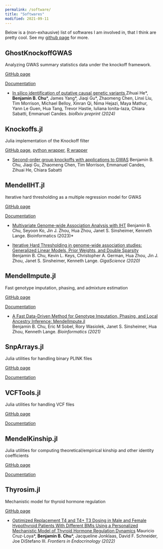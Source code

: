 ```yaml
---
permalink: /software/
title: "Softwares"
modified: 2021-09-11
---
```


Below is a (non-exhausive) list of softwares I am involved in, that I think are pretty cool. See my [github page](https://github.com/biona001) for more. 

## GhostKnockoffGWAS

Analyzing GWAS summary statistics data under the knockoff framework. 

[GitHub page](https://github.com/biona001/Knockoffs.jl)

[Documentation](https://openmendel.github.io/MendelIHT.jl/latest/)

+ [In silico identification of putative causal genetic variants
](https://www.biorxiv.org/content/10.1101/2024.02.28.582621v1.abstract)
Zihuai He\*, **Benjamin B. Chu**\*, James Yang\*, Jiaqi Gu\*, Zhaomeng Chen, Linxi Liu, Tim Morrison, Michael Belloy, Xinran Qi, Nima Hejazi, Maya Mathur, Yann Le Guen, Hua Tang, Trevor Hastie, Iuliana Ionita-Iaza, Chiara Sabatti, Emmanuel Candes. *bioRxiv preprint (2024)*

## Knockoffs.jl

Julia implementation of the Knockoff filter

[GitHub page](https://github.com/biona001/Knockoffs.jl), 
[python wrapper](https://github.com/biona001/knockoffspy), 
[R wrapper](https://github.com/biona001/knockoffsr)

+ [Second-order group knockoffs with applications to GWAS](https://arxiv.org/abs/2310.15069)
Benjamin B. Chu, Jiaqi Gu, Zhaomeng Chen, Tim Morrison,
Emmanuel Candes, Zihuai He, Chiara Sabatti

## MendelIHT.jl

Iterative hard thresholding as a multiple regression model for GWAS

[GitHub page](https://github.com/OpenMendel/MendelIHT.jl)

[Documentation](https://openmendel.github.io/MendelIHT.jl/latest/)

+ [Multivariate Genome-wide Association Analysis with IHT](https://academic.oup.com/bioinformatics/article/39/4/btad193/7126408)
Benjamin B. Chu, Seyoon Ko, Jin J. Zhou, Hua Zhou, Janet S. Sinsheimer, Kenneth Lange. Bioinformatics (2023)*

+ [Iterative Hard Thresholding in genome-wide association studies: Generalized Linear Models, Prior Weights, and Double Sparsity](https://academic.oup.com/gigascience/article-abstract/9/6/giaa044/5850823)  
Benjamin B. Chu, Kevin L. Keys, Christopher A. German, Hua Zhou, Jin J. Zhou,  Janet S. Sinsheimer, Kenneth Lange. *GigaScience (2020)*

## MendelImpute.jl

Fast genotype imputation, phasing, and admixture estimation

[GitHub page](https://github.com/OpenMendel/MendelImpute.jl)

[Documentation](https://openmendel.github.io/MendelImpute.jl/dev/)

+ [A Fast Data-Driven Method for Genotype Imputation, Phasing, and Local Ancestry Inference: MendelImpute.jl](https://academic.oup.com/bioinformatics/advance-article-abstract/doi/10.1093/bioinformatics/btab489/6325083)  
Benjamin B. Chu, Eric M Sobel, Rory Wasiolek, Janet S. Sinsheimer, Hua Zhou, Kenneth Lange. *Bioinformatics (2021)*

## SnpArrays.jl

Julia utilities for handling binary PLINK files

[GitHub page](https://github.com/OpenMendel/SnpArrays.jl)

[Documentation](https://openmendel.github.io/SnpArrays.jl/latest/)

## VCFTools.jl

Julia utilities for handling VCF files

[GitHub page](https://github.com/OpenMendel/VCFTools.jl)

[Documentation](https://openmendel.github.io/VCFTools.jl/dev/)

## MendelKinship.jl

Julia utilities for computing theoretical/empirical kinship and other identity coefficients

[GitHub page](https://github.com/OpenMendel/MendelKinship.jl)

[Documentation](https://openmendel.github.io/MendelKinship.jl/dev/)

## Thyrosim.jl

Mechanistic model for thyroid hormone regulation

[GitHub page](https://github.com/biona001/Thyrosim.jl)

+ [Optimized Replacement T4 and T4+ T3 Dosing in Male and Female Hypothyroid Patients With Different BMIs Using a Personalized Mechanistic Model of Thyroid Hormone Regulation Dynamics](https://www.frontiersin.org/articles/10.3389/fendo.2022.888429/full)
Mauricio Cruz-Loya\*, **Benjamin B. Chu**\*, Jacqueline Jonklaas, David F. Schneider, Joe DiStefano III. *Frontiers in Endocrinology (2022)*
